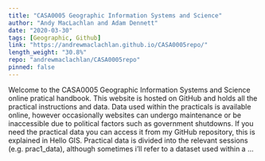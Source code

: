 ```yaml
---
title: "CASA0005 Geographic Information Systems and Science"
author: "Andy MacLachlan and Adam Dennett"
date: "2020-03-30"
tags: [Geographic, Github]
link: "https://andrewmaclachlan.github.io/CASA0005repo/"
length_weight: "30.8%"
repo: "andrewmaclachlan/CASA0005repo"
pinned: false
---
```


 Welcome to the CASA0005 Geographic Information Systems and Science online pratical handbook. This website is hosted on GitHub and holds all the practical instructions and data. Data used within the practicals is available online, however occasionally websites can undergo maintenance or be inaccessible due to political factors such as government shutdowns. If you need the practical data you can access it from my GitHub repository, this is explained in Hello GIS. Practical data is divided into the relevant sessions (e.g. prac1_data), although sometimes i’ll refer to a dataset used within a ...
